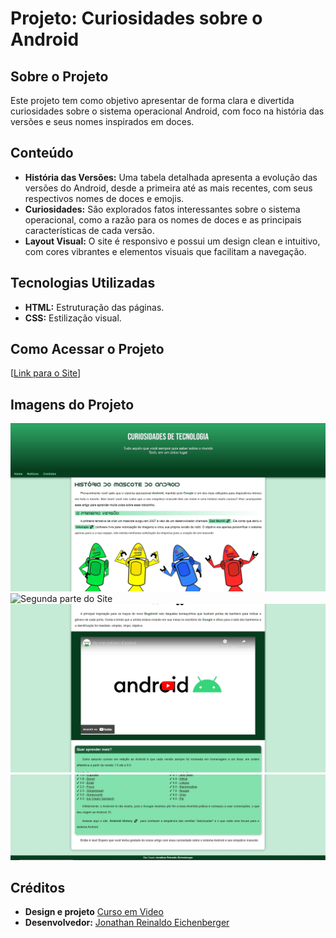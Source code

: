 # Projeto: Curiosidades sobre o Android

## Sobre o Projeto
Este projeto tem como objetivo apresentar de forma clara e divertida curiosidades sobre o sistema operacional Android, com foco na história das versões e seus nomes inspirados em doces.

## Conteúdo
* **História das Versões:** Uma tabela detalhada apresenta a evolução das versões do Android, desde a primeira até as mais recentes, com seus respectivos nomes de doces e emojis.
* **Curiosidades:** São explorados fatos interessantes sobre o sistema operacional, como a razão para os nomes de doces e as principais características de cada versão.
* **Layout Visual:** O site é responsivo e possui um design clean e intuitivo, com cores vibrantes e elementos visuais que facilitam a navegação.

## Tecnologias Utilizadas
* **HTML:** Estruturação das páginas.
* **CSS:** Estilização visual.

## Como Acessar o Projeto
[[Link para o Site](https://jonathaneichenberger.github.io/projeto-site-android-cursoemvideo)]

## Imagens do Projeto
![Primeira parte do Site](projeto-android-1.jpg)
![Segunda parte do Site](projeto-android-.jpg)
![Terceira parte do Site](projeto-android-3.jpg)
![Quarta parte do Site](projeto-android-4.jpg)

## Créditos
* **Design e projeto** [Curso em Video](https://github.com/cursoemvideo)
* **Desenvolvedor:** [Jonathan Reinaldo Eichenberger](https://github.com/jonathaneichenberger/)

